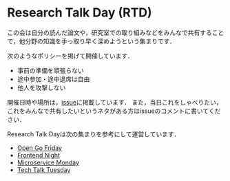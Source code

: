 # Research Talk Day (RTD)

この会は自分の読んだ論文や，研究室での取り組みなどをみんなで共有することで，他分野の知識を手っ取り早く深めようという集まりです．

次のようなポリシーを掲げて開催しています．
- 事前の準備を頑張らない
- 途中参加・途中退席は自由
- 他人を攻撃しない

開催日時や場所は，[issue](https://github.com/StudioAquatan/TechTalkTuesday/issues)に掲載しています．
また，当日これをしゃべりたい，これをみんなで共有したいというネタがある方はissueのコメントに書いてください．

Research Talk Dayは次の集まりを参考にして運営しています．
- [Open Go Friday](https://mercari.connpass.com/event/83766/)
- [Frontend Night](https://github.com/wantedly/frontend_night)
- [Microservice Monday](https://github.com/wantedly/microservices_monday)
- [Tech Talk Tuesday](https://github.com/StudioAquatan/TechTalkTuesday)